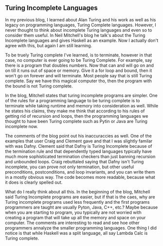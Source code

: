 ## Turing Incomplete Languages

  In my previous blog, I learned about Alan Turing and his work as well as his legacy on programming languages, Turing Complete languages. However, I never thought to think about incomplete Turing languages and even so to consider them useful. In Neil Mitchell's blog he talk's about the Turing Incomplete languages and gives Haskell as an example. Now I actually don't agree with this, but again I am still learning. 
  
  To be truely Turing complete I've learned, is to terminate, however in that case, no computer is ever going to be Turing Complete. For example, say there is a program that doubles numbers. Now that can and will go on and on till it runs out of space or memory. Give it a for loop and bound, then it won't go on forever and will terminate. Most people say that is still Turing complete. Say we have this magical computer tho, then the program with the bound is not Turing complete. 
  
  In the blog, Mitchell states that turing incomplete programs are simpler. One of the rules for a programming language to be turing complete is to terminate while taking runtime and memory into consideration as well. While he states his claims, they make me think that according to his rules of getting rid of recursion and loops, then the programming languages we thought to have been Turing complete such as Pytin or Java are Turing incomplete now. 
  
  The comments of the blog point out his inaccuraccies as well. One of the examples that user Craig and Clement gave and that I was slightly familar with was Dafny. Clement said that Dafny is Turing Incomplete because of the termination rule and that dependently typed languages typically have much more sophisticated termination checkers than just banning recursion and unbounded loops. Craig rebuttaled saying that Dafny isn't Turing incomplete, you can prove not only termination, but other useful preconditions, postconditions, and loop invariants, and you can write them in a mostly obvious way. The code becomes more readable, because what it does is clearly spelled out.
  
  What do I really think about all this. In the beginning of the blog, Mitchell said Turing Incomplete programs are easier, but if that is the caes, why are Turing incomplete programs used less frequently and the first programs programmers are taught are usually Pyton, Java, C++, etc.? Maybe because when you are starting to program, you typically are not worried with creating a program that will take up all the memory and space on your computer. The comments are interesting to read and see hoe other programmers annalyze the smaller programming languages. One thing I did notice is that while Haskell was a split language, all say Lambda Calc is Turing complete. 
  
  
